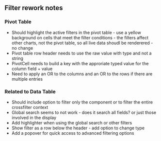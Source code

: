 ## Filter rework notes

### Pivot Table

- Should highlight the active filters in the pivot table - use a yellow background on cells that meet the filter conditions - the filters affect other charts, not the pivot table, so all live data shoudl be renderered - no change
- Pivot table row header needs to use the raw value with type and not a string
- PivotCell needs to build a key with the approriate typed value for the column field + value
- Need to apply an OR to the columns and an OR to the rows if there are multiple entries

### Related to Data Table

- Should include option to filter only the component or to filter the entire crossfilter context
- Global search seems to not work - does it search all fields? or just those involved in the display
- Add highlighter when using the global search or other filters
- Show filter as a row below the header - add option to change type
- Add a popover for quick access to advanced filtering options
